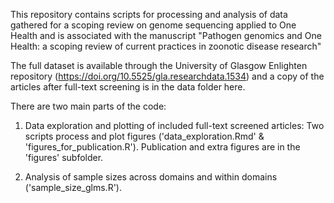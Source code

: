 This repository contains scripts for processing and analysis of data gathered for a scoping review on genome sequencing applied to One Health and is associated with the manuscript "Pathogen genomics and One Health: a scoping review of current practices in zoonotic disease research"

The full dataset is available through the University of Glasgow Enlighten repository (https://doi.org/10.5525/gla.researchdata.1534) and a copy of the articles after full-text screening is in the data folder here.

There are two main parts of the code:

1. Data exploration and plotting of included full-text screened articles: Two scripts process and plot figures ('data_exploration.Rmd' & 'figures_for_publication.R'). Publication and extra figures are in the 'figures' subfolder.

2. Analysis of sample sizes across domains and within domains ('sample_size_glms.R').

